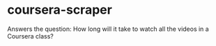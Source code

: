 # coursera-scraper
Answers the question: How long will it take to watch all the videos in a Coursera class?
